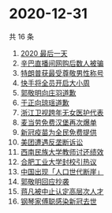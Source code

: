 # 2020-12-31

共 16 条

<!-- BEGIN ZHIHUSEARCH -->
<!-- 最后更新时间 Thu Dec 31 2020 17:19:56 GMT+0800 (CST) -->
1. [2020 最后一天](https://www.zhihu.com/search?q=2020最后一天)
1. [辛巴直播间网购后数人被骗](https://www.zhihu.com/search?q=辛巴电信诈骗)
1. [特朗普获最受尊敬男性称号](https://www.zhihu.com/search?q=特朗普)
1. [快手将全员开启大小周](https://www.zhihu.com/search?q=快手大小周)
1. [郭敬明向庄羽道歉](https://www.zhihu.com/search?q=郭敬明道歉)
1. [于正向琼瑶道歉](https://www.zhihu.com/search?q=于正道歉)
1. [浙江卫视跨年无女医护代表](https://www.zhihu.com/search?q=浙江卫视)
1. [麦当劳免费汉堡再次爆单](https://www.zhihu.com/search?q=麦当劳)
1. [新冠疫苗为全民免费提供](https://www.zhihu.com/search?q=新冠疫苗免费)
1. [美团遭遇反垄断诉讼](https://www.zhihu.com/search?q=美团)
1. [西南民族大学教师讨还绩效](https://www.zhihu.com/search?q=西南民族大学)
1. [合肥工业大学封校引热议](https://www.zhihu.com/search?q=合肥工业大学)
1. [中国出现「人口世代断崖」](https://www.zhihu.com/search?q=人口世代断崖)
1. [郭敬明回应抄袭](https://www.zhihu.com/search?q=郭敬明)
1. [蒋凡被中止认定高层次人才](https://www.zhihu.com/search?q=蒋凡)
1. [钢琴家傅聪感染新冠去世](https://www.zhihu.com/search?q=傅聪去世)
<!-- END ZHIHUSEARCH -->
